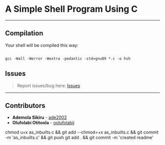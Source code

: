 # A Simple Shell Program Using C

---

## Compilation

Your shell will be compiled this way:

```

gcc -Wall -Werror -Wextra -pedantic -std=gnu89 *.c -o hsh
```

## Issues

> Report issues/bug here: [Issues](https://github.com/oolufolabii/simple_shell/issues)

---

## Contributors

+ **Ademola Sikiru** - [ade2002](https://github.com/Ade2002/)
+ **Olufolabi Otitoola** - [oolufolabii](github.com/oolufolabii/)

chmod u+x as_inbuilts.c && git add --chmod=+x as_inbuilts.c && git commit -m 'as_inbuilts.c' && git push
git add . && git commit -m 'created readme'
